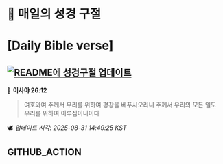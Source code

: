 # 🙏 매일의 성경 구절
# [Daily Bible verse]
## [![README에 성경구절 업데이트](https://github.com/DONGSUKA/first_test/actions/workflows/update-readme-bible.yml/badge.svg)](https://github.com/DONGSUKA/first_test/actions/workflows/update-readme-bible.yml)
<!-- START_BIBLE_VERSE -->
📖 **이사야 26:12**
> 여호와여 주께서 우리를 위하여 평강을 베푸시오리니 주께서 우리의 모든 일도 우리를 위하여 이루심이니이다

🕊️ _업데이트 시각: 2025-08-31 14:49:25 KST_
  <!-- END_BIBLE_VERSE -->
## GITHUB_ACTION
